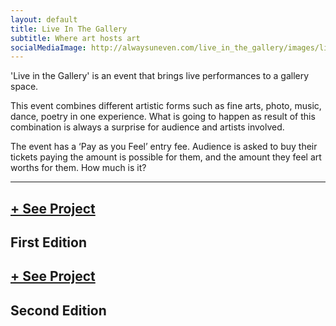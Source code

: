 ```yaml
---
layout: default
title: Live In The Gallery
subtitle: Where art hosts art
socialMediaImage: http://alwaysuneven.com/live_in_the_gallery/images/live_in_the_gallery_1_edition.jpg
---
```


'Live in the Gallery' is an event that brings live performances to a gallery space. 

This event combines different artistic forms such as fine arts, photo, music, dance, poetry in one experience. What is going to happen as result of this combination is always a surprise for audience and artists involved. 

The event has a ‘Pay as you Feel’ entry fee. Audience is asked to buy their tickets paying the amount is possible for them, and the amount they feel art worths for them. How much is it?
 
---

<div class="row portfolios-area">

  <div class="mix col-lg-6 col-md-6">
    <a href="../live_in_the_gallery_1_edition" class="portfolio-item portfolio-item-live-in-the-gallery " style="background-image: url(&quot;./images/live_in_the_gallery_1_edition.jpg&quot;);">
      <div class="pi-inner">
        <h2>+ See Project</h2>
      </div>
    </a>
    <div class="portfolio-meta">
      <h2>First Edition</h2>
    </div>
  </div>

  <div class="mix col-lg-6 col-md-6">
      <a href="../live_in_the_gallery_2_edition" class="portfolio-item portfolio-item-live-in-the-gallery " style="background-image: url(&quot;./images/live_in_the_gallery_2_edition.jpg&quot;);">
          <div class="pi-inner">
              <h2>+ See Project</h2>
          </div>
      </a>
      <div class="portfolio-meta">
          <h2>Second Edition</h2>
      </div>
  </div>
</div>

